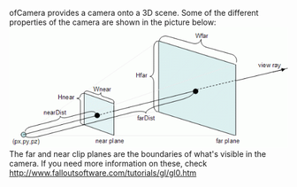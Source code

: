 ofCamera provides a camera onto a 3D scene. Some of the different properties of the camera are shown in the picture below:
![FOV](ofCamera.fov.png)
The far and near clip planes are the boundaries of what's visible in the camera. If you need more information on these, check http://www.falloutsoftware.com/tutorials/gl/gl0.htm
